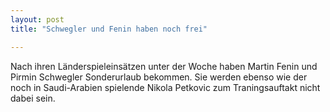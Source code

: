 ```yaml
---
layout: post
title: "Schwegler und Fenin haben noch frei"

---
```


Nach ihren Länderspieleinsätzen unter der Woche haben Martin Fenin und Pirmin Schwegler Sonderurlaub bekommen. Sie werden ebenso wie der noch in Saudi-Arabien spielende Nikola Petkovic zum Traningsauftakt nicht dabei sein.


